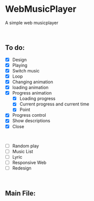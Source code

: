 # WebMusicPlayer
A simple web musicplayer

<br/>

## To do:

- [x] Design
- [x] Playing
- [x] Switch music
- [x] Loop
- [x] Changing animation
- [x] loading animation
- [x] Progress animation
  - [x] Loading progress
  - [x] Current progress and current time
  - [x] Point
- [x] Progress control
- [x] Show descriptions
- [x] Close

<br/>

- [ ] Random play
- [ ] Music List
- [ ] Lyric
- [ ] Responsive Web
- [ ] Redesign

<br/>

## Main File:

